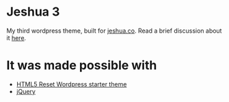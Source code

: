 # Jeshua 3

My third wordpress theme, built for [jeshua.co](http://jeshua.co). Read a brief discussion about it [here](http://jeshua.co/portfolio/jeshua-3).

# It was made possible with

* [HTML5 Reset Wordpress starter theme](http://html5reset.org/#wordpress)
* [jQuery](http://jquery.com)